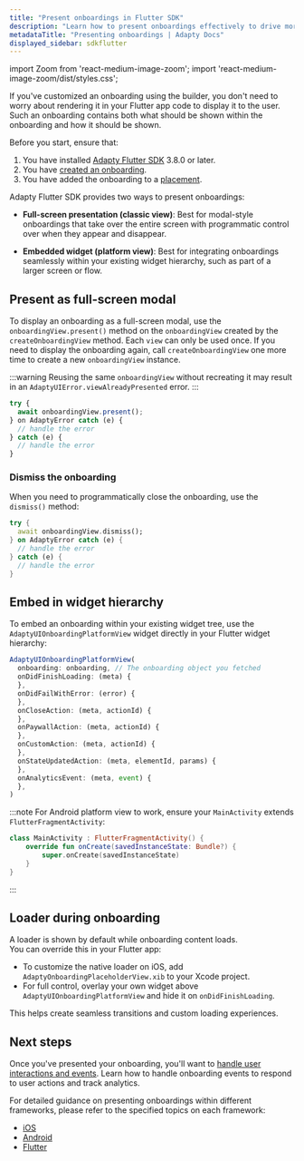 ```yaml
---
title: "Present onboardings in Flutter SDK"
description: "Learn how to present onboardings effectively to drive more conversions."
metadataTitle: "Presenting onboardings | Adapty Docs"
displayed_sidebar: sdkflutter
---
```


import Zoom from 'react-medium-image-zoom';
import 'react-medium-image-zoom/dist/styles.css';

If you've customized an onboarding using the builder, you don't need to worry about rendering it in your Flutter app code to display it to the user. Such an onboarding contains both what should be shown within the onboarding and how it should be shown.

Before you start, ensure that:

1. You have installed [Adapty Flutter SDK](sdk-installation-flutter.md) 3.8.0 or later.
2. You have [created an onboarding](create-onboarding.md).
3. You have added the onboarding to a [placement](placements.md).

Adapty Flutter SDK provides two ways to present onboardings:

- **Full-screen presentation (classic view)**: Best for modal-style onboardings that take over the entire screen with programmatic control over when they appear and disappear.

- **Embedded widget (platform view)**: Best for integrating onboardings seamlessly within your existing widget hierarchy, such as part of a larger screen or flow.


## Present as full-screen modal

To display an onboarding as a full-screen modal, use the `onboardingView.present()` method on the `onboardingView` created by the `createOnboardingView` method. Each `view` can only be used once. If you need to display the onboarding again, call `createOnboardingView` one more time to create a new `onboardingView` instance.

:::warning
Reusing the same `onboardingView` without recreating it may result in an `AdaptyUIError.viewAlreadyPresented` error.
:::

```javascript showLineNumbers title="Flutter"
try {
  await onboardingView.present();
} on AdaptyError catch (e) {
  // handle the error
} catch (e) {
  // handle the error
}
```

### Dismiss the onboarding

When you need to programmatically close the onboarding, use the `dismiss()` method:

```dart showLineNumbers title="Flutter"
try {
  await onboardingView.dismiss();
} on AdaptyError catch (e) {
  // handle the error
} catch (e) {
  // handle the error
}
```


## Embed in widget hierarchy

To embed an onboarding within your existing widget tree, use the `AdaptyUIOnboardingPlatformView` widget directly in your Flutter widget hierarchy:

```javascript showLineNumbers title="Flutter"
AdaptyUIOnboardingPlatformView(
  onboarding: onboarding, // The onboarding object you fetched
  onDidFinishLoading: (meta) {
  },
  onDidFailWithError: (error) {
  },
  onCloseAction: (meta, actionId) {
  },
  onPaywallAction: (meta, actionId) {
  },
  onCustomAction: (meta, actionId) {
  },
  onStateUpdatedAction: (meta, elementId, params) {
  },
  onAnalyticsEvent: (meta, event) {
  },
)
```

:::note 
For Android platform view to work, ensure your `MainActivity` extends `FlutterFragmentActivity`:

```kotlin showLineNumbers title="Kotlin"
class MainActivity : FlutterFragmentActivity() {
    override fun onCreate(savedInstanceState: Bundle?) {
        super.onCreate(savedInstanceState)
    }
}
```
:::

## Loader during onboarding

A loader is shown by default while onboarding content loads.  
You can override this in your Flutter app:

- To customize the native loader on iOS, add `AdaptyOnboardingPlaceholderView.xib` to your Xcode project.
- For full control, overlay your own widget above `AdaptyUIOnboardingPlatformView` and hide it on `onDidFinishLoading`.

This helps create seamless transitions and custom loading experiences.

## Next steps

Once you've presented your onboarding, you'll want to [handle user interactions and events](flutter-handling-onboarding-events.md). Learn how to handle onboarding events to respond to user actions and track analytics.

For detailed guidance on presenting onboardings within different frameworks, please refer to the specified topics on each framework:

- [iOS](ios-present-onboardings.md)
- [Android](android-present-onboardings.md)
- [Flutter](flutter-present-onboardings.md)